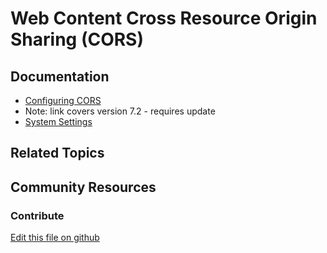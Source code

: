 # Web Content Cross Resource Origin Sharing (CORS)

## Documentation

* [Configuring CORS](https://portal.liferay.dev/docs/7-2/deploy/-/knowledge_base/d/configuring-cors)
* Note: link covers version 7.2 - requires update
* [System Settings](https://learn.liferay.com/dxp/7.x/en/system-administration/system-settings/system-settings.html)

## Related Topics


## Community Resources


### Contribute

[Edit this file on github](https://github.com/olafk/controlpanel-documentation-docs/blob/master/md/73en/com_liferay_configuration_admin_web_portlet_SystemSettingsPortlet/com.liferay.portal.remote.cors.configuration.WebContextCORSConfiguration.md)
